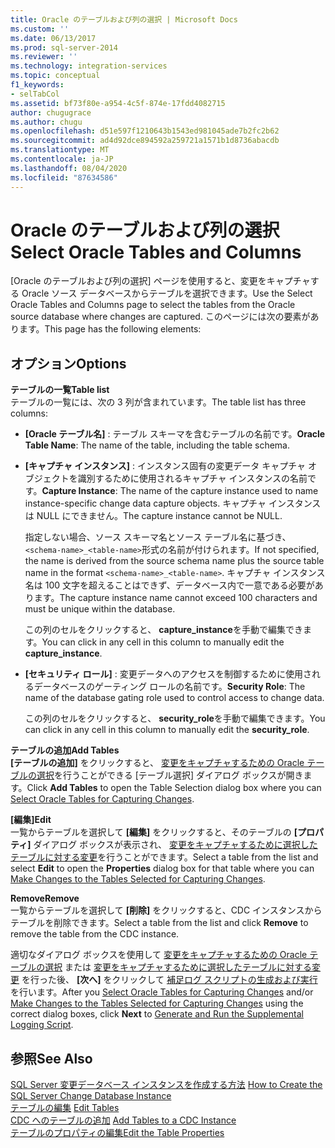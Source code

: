 ```yaml
---
title: Oracle のテーブルおよび列の選択 | Microsoft Docs
ms.custom: ''
ms.date: 06/13/2017
ms.prod: sql-server-2014
ms.reviewer: ''
ms.technology: integration-services
ms.topic: conceptual
f1_keywords:
- selTabCol
ms.assetid: bf73f80e-a954-4c5f-874e-17fdd4082715
author: chugugrace
ms.author: chugu
ms.openlocfilehash: d51e597f1210643b1543ed981045ade7b2fc2b62
ms.sourcegitcommit: ad4d92dce894592a259721a1571b1d8736abacdb
ms.translationtype: MT
ms.contentlocale: ja-JP
ms.lasthandoff: 08/04/2020
ms.locfileid: "87634586"
---
```

# <a name="select-oracle-tables-and-columns"></a><span data-ttu-id="d2ad5-102">Oracle のテーブルおよび列の選択</span><span class="sxs-lookup"><span data-stu-id="d2ad5-102">Select Oracle Tables and Columns</span></span>
  <span data-ttu-id="d2ad5-103">[Oracle のテーブルおよび列の選択] ページを使用すると、変更をキャプチャする Oracle ソース データベースからテーブルを選択できます。</span><span class="sxs-lookup"><span data-stu-id="d2ad5-103">Use the Select Oracle Tables and Columns page to select the tables from the Oracle source database where changes are captured.</span></span> <span data-ttu-id="d2ad5-104">このページには次の要素があります。</span><span class="sxs-lookup"><span data-stu-id="d2ad5-104">This page has the following elements:</span></span>  
  
## <a name="options"></a><span data-ttu-id="d2ad5-105">オプション</span><span class="sxs-lookup"><span data-stu-id="d2ad5-105">Options</span></span>  
 <span data-ttu-id="d2ad5-106">**テーブルの一覧**</span><span class="sxs-lookup"><span data-stu-id="d2ad5-106">**Table list**</span></span>  
 <span data-ttu-id="d2ad5-107">テーブルの一覧には、次の 3 列が含まれています。</span><span class="sxs-lookup"><span data-stu-id="d2ad5-107">The table list has three columns:</span></span>  
  
-   <span data-ttu-id="d2ad5-108">**[Oracle テーブル名]** : テーブル スキーマを含むテーブルの名前です。</span><span class="sxs-lookup"><span data-stu-id="d2ad5-108">**Oracle Table Name**: The name of the table, including the table schema.</span></span>  
  
-   <span data-ttu-id="d2ad5-109">**[キャプチャ インスタンス]** : インスタンス固有の変更データ キャプチャ オブジェクトを識別するために使用されるキャプチャ インスタンスの名前です。</span><span class="sxs-lookup"><span data-stu-id="d2ad5-109">**Capture Instance**: The name of the capture instance used to name instance-specific change data capture objects.</span></span> <span data-ttu-id="d2ad5-110">キャプチャ インスタンスは NULL にできません。</span><span class="sxs-lookup"><span data-stu-id="d2ad5-110">The capture instance cannot be NULL.</span></span>  
  
     <span data-ttu-id="d2ad5-111">指定しない場合、ソース スキーマ名とソース テーブル名に基づき、 `<schema-name>_<table-name>`形式の名前が付けられます。</span><span class="sxs-lookup"><span data-stu-id="d2ad5-111">If not specified, the name is derived from the source schema name plus the source table name in the format `<schema-name>_<table-name>`.</span></span> <span data-ttu-id="d2ad5-112">キャプチャ インスタンス名は 100 文字を超えることはできず、データベース内で一意である必要があります。</span><span class="sxs-lookup"><span data-stu-id="d2ad5-112">The capture instance name cannot exceed 100 characters and must be unique within the database.</span></span>  
  
     <span data-ttu-id="d2ad5-113">この列のセルをクリックすると、 **capture_instance**を手動で編集できます。</span><span class="sxs-lookup"><span data-stu-id="d2ad5-113">You can click in any cell in this column to manually edit the **capture_instance**.</span></span>  
  
-   <span data-ttu-id="d2ad5-114">**[セキュリティ ロール]** : 変更データへのアクセスを制御するために使用されるデータベースのゲーティング ロールの名前です。</span><span class="sxs-lookup"><span data-stu-id="d2ad5-114">**Security Role**: The name of the database gating role used to control access to change data.</span></span>  
  
     <span data-ttu-id="d2ad5-115">この列のセルをクリックすると、 **security_role**を手動で編集できます。</span><span class="sxs-lookup"><span data-stu-id="d2ad5-115">You can click in any cell in this column to manually edit the **security_role**.</span></span>  
  
 <span data-ttu-id="d2ad5-116">**テーブルの追加**</span><span class="sxs-lookup"><span data-stu-id="d2ad5-116">**Add Tables**</span></span>  
 <span data-ttu-id="d2ad5-117">**[テーブルの追加]** をクリックすると、 [変更をキャプチャするための Oracle テーブルの選択](select-oracle-tables-for-capturing-changes.md)を行うことができる [テーブル選択] ダイアログ ボックスが開きます。</span><span class="sxs-lookup"><span data-stu-id="d2ad5-117">Click **Add Tables** to open the Table Selection dialog box where you can [Select Oracle Tables for Capturing Changes](select-oracle-tables-for-capturing-changes.md).</span></span>  
  
 <span data-ttu-id="d2ad5-118">**[編集]**</span><span class="sxs-lookup"><span data-stu-id="d2ad5-118">**Edit**</span></span>  
 <span data-ttu-id="d2ad5-119">一覧からテーブルを選択して **[編集]** をクリックすると、そのテーブルの **[プロパティ]** ダイアログ ボックスが表示され、 [変更をキャプチャするために選択したテーブルに対する変更](make-changes-to-the-tables-selected-for-capturing-changes.md)を行うことができます。</span><span class="sxs-lookup"><span data-stu-id="d2ad5-119">Select a table from the list and select **Edit** to open the **Properties** dialog box for that table where you can [Make Changes to the Tables Selected for Capturing Changes](make-changes-to-the-tables-selected-for-capturing-changes.md).</span></span>  
  
 <span data-ttu-id="d2ad5-120">**Remove**</span><span class="sxs-lookup"><span data-stu-id="d2ad5-120">**Remove**</span></span>  
 <span data-ttu-id="d2ad5-121">一覧からテーブルを選択して **[削除]** をクリックすると、CDC インスタンスからテーブルを削除できます。</span><span class="sxs-lookup"><span data-stu-id="d2ad5-121">Select a table from the list and click **Remove** to remove the table from the CDC instance.</span></span>  
  
 <span data-ttu-id="d2ad5-122">適切なダイアログ ボックスを使用して [変更をキャプチャするための Oracle テーブルの選択](select-oracle-tables-for-capturing-changes.md) または [変更をキャプチャするために選択したテーブルに対する変更](make-changes-to-the-tables-selected-for-capturing-changes.md) を行った後、 **[次へ]** をクリックして [補足ログ スクリプトの生成および実行](generate-and-run-the-supplemental-logging-script.md)を行います。</span><span class="sxs-lookup"><span data-stu-id="d2ad5-122">After you [Select Oracle Tables for Capturing Changes](select-oracle-tables-for-capturing-changes.md) and/or [Make Changes to the Tables Selected for Capturing Changes](make-changes-to-the-tables-selected-for-capturing-changes.md) using the correct dialog boxes, click **Next** to [Generate and Run the Supplemental Logging Script](generate-and-run-the-supplemental-logging-script.md).</span></span>  
  
## <a name="see-also"></a><span data-ttu-id="d2ad5-123">参照</span><span class="sxs-lookup"><span data-stu-id="d2ad5-123">See Also</span></span>  
 <span data-ttu-id="d2ad5-124">[SQL Server 変更データベース インスタンスを作成する方法](how-to-create-the-sql-server-change-database-instance.md) </span><span class="sxs-lookup"><span data-stu-id="d2ad5-124">[How to Create the SQL Server Change Database Instance](how-to-create-the-sql-server-change-database-instance.md) </span></span>  
 <span data-ttu-id="d2ad5-125">[テーブルの編集](edit-tables.md) </span><span class="sxs-lookup"><span data-stu-id="d2ad5-125">[Edit Tables](edit-tables.md) </span></span>  
 <span data-ttu-id="d2ad5-126">[CDC へのテーブルの追加](add-tables-to-a-cdc-instance.md) </span><span class="sxs-lookup"><span data-stu-id="d2ad5-126">[Add Tables to a CDC Instance](add-tables-to-a-cdc-instance.md) </span></span>  
 [<span data-ttu-id="d2ad5-127">テーブルのプロパティの編集</span><span class="sxs-lookup"><span data-stu-id="d2ad5-127">Edit the Table Properties</span></span>](edit-the-table-properties.md)  
  
  
